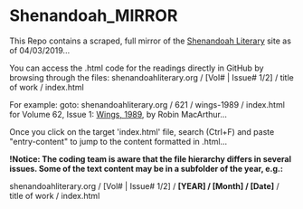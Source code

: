 # Shenandoah_MIRROR

This Repo contains a scraped, full mirror of the [Shenandoah Literary](https://shenandoahliterary.org/) site as of 04/03/2019...

You can access the .html code for the readings directly in GitHub by browsing through the files:
shenandoahliterary.org  /  [Vol# | Issue# 1/2]  /  title of work  /  index.html


For example:
goto: shenandoahliterary.org / 621 / wings-1989 / index.html
for Volume 62, Issue 1: [Wings, 1989](https://shenandoahliterary.org/621/wings-1989/), by Robin MacArthur...

Once you click on the target 'index.html' file, search (Ctrl+F) and paste "entry-content" to jump to the content formatted in .html...



**!Notice: The coding team is aware that the file hierarchy differs in several issues. Some of the text content may be in a subfolder of the year, e.g.:**

shenandoahliterary.org  /  [Vol# | Issue# 1/2]  /  **[YEAR]  /  [Month] / [Date]** /  title of work  /  index.html

